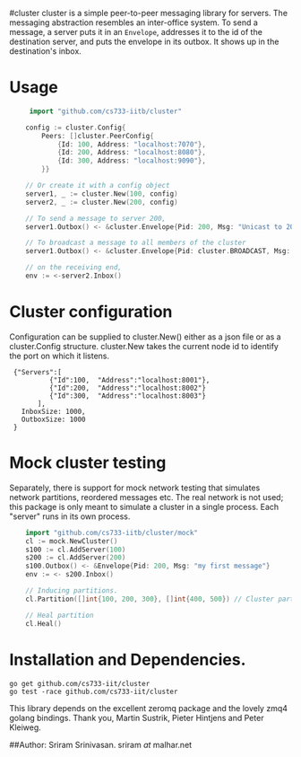 #cluster
cluster is a simple peer-to-peer messaging library for servers. The messaging abstraction resembles an inter-office system. To send a message, a server puts it in an `Envelope`, addresses it to the id of the destination server, and puts the envelope in its outbox.   It shows up in the destination's inbox. 

# Usage

```go
     import "github.com/cs733-iitb/cluster"

    config := cluster.Config{
        Peers: []cluster.PeerConfig{
            {Id: 100, Address: "localhost:7070"},
            {Id: 200, Address: "localhost:8080"},
            {Id: 300, Address: "localhost:9090"},
        }}

    // Or create it with a config object
    server1, _ := cluster.New(100, config)
    server2, _ := cluster.New(200, config) 

    // To send a message to server 200,
    server1.Outbox() <- &cluster.Envelope{Pid: 200, Msg: "Unicast to 200"}

    // To broadcast a message to all members of the cluster
    server1.Outbox() <- &cluster.Envelope{Pid: cluster.BROADCAST, Msg: "Broadcast"}

    // on the receiving end,
    env := <-server2.Inbox()

```

# Cluster configuration

Configuration can be supplied to cluster.New() either as a json file or as a cluster.Config structure. cluster.New takes the current node id to identify the port on which it listens.

     {"Servers":[
              {"Id":100,  "Address":"localhost:8001"},
              {"Id":200,  "Address":"localhost:8002"}
              {"Id":300,  "Address":"localhost:8003"}
           ],
       InboxSize: 1000,
       OutboxSize: 1000
     }

# Mock cluster testing

Separately, there is support for mock network testing that simulates network partitions, reordered messages etc. The real network is not used; this package is only meant to simulate a cluster in a single process. Each "server" runs in its own process.

```go
    import "github.com/cs733-iitb/cluster/mock"
    cl := mock.NewCluster()
    s100 := cl.AddServer(100)
    s200 := cl.AddServer(200)
    s100.Outbox() <- &Envelope{Pid: 200, Msg: "my first message"}
    env := <- s200.Inbox()

    // Inducing partitions.
    cl.Partition([]int{100, 200, 300}, []int{400, 500}) // Cluster partitions into two.

    // Heal partition
    cl.Heal()
```

# Installation and Dependencies.

    go get github.com/cs733-iit/cluster
    go test -race github.com/cs733-iit/cluster 

This library depends on the excellent zeromq package and the lovely zmq4 golang bindings. Thank you, Martin Sustrik,  Pieter Hintjens and Peter Kleiweg.

##Author: Sriram Srinivasan. sriram _at_ malhar.net
